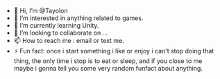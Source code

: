 - 👋 Hi, I’m @Tayolon
- 👀 I’m interested in anything related to games.
- 🌱 I’m currently learning Unity.
- 💞️ I’m looking to collaborate on ...
- 📫 How to reach me : email or text me.
- ⚡ Fun fact: once i start something i like or enjoy i can't stop doing that thing, the only time i stop is to eat or sleep, and if you close to me maybe i gonna tell you some very random funfact about anything.
